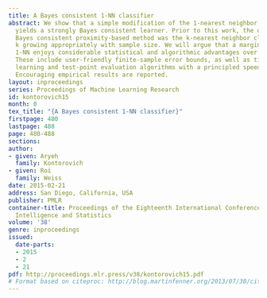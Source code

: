```yaml
---
title: A Bayes consistent 1-NN classifier
abstract: We show that a simple modification of the 1-nearest neighbor classifier
  yields a strongly Bayes consistent learner. Prior to this work, the only strongly
  Bayes consistent proximity-based method was the k-nearest neighbor classifier, for
  k growing appropriately with sample size. We will argue that a margin-regularized
  1-NN enjoys considerable statistical and algorithmic advantages over the k-NN classifier.
  These include user-friendly finite-sample error bounds, as well as time- and memory-efficient
  learning and test-point evaluation algorithms with a principled speed-accuracy tradeoff.
  Encouraging empirical results are reported.
layout: inproceedings
series: Proceedings of Machine Learning Research
id: kontorovich15
month: 0
tex_title: "{A Bayes consistent 1-NN classifier}"
firstpage: 480
lastpage: 488
page: 480-488
sections: 
author:
- given: Aryeh
  family: Kontorovich
- given: Roi
  family: Weiss
date: 2015-02-21
address: San Diego, California, USA
publisher: PMLR
container-title: Proceedings of the Eighteenth International Conference on Artificial
  Intelligence and Statistics
volume: '38'
genre: inproceedings
issued:
  date-parts:
  - 2015
  - 2
  - 21
pdf: http://proceedings.mlr.press/v38/kontorovich15.pdf
# Format based on citeproc: http://blog.martinfenner.org/2013/07/30/citeproc-yaml-for-bibliographies/
---
```

